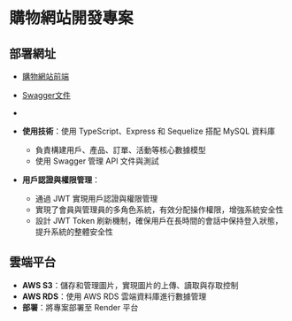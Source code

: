 # 購物網站開發專案

## 部署網址
- [購物網站前端](https://shopping-web-frontend.onrender.com)
- [Swagger文件](https://shopping-web-backend.onrender.com/api-docs/)
- 
- **使用技術**：使用 TypeScript、Express 和 Sequelize 搭配 MySQL 資料庫
  - 負責構建用戶、產品、訂單、活動等核心數據模型
  - 使用 Swagger 管理 API 文件與測試

- **用戶認證與權限管理**：
  - 通過 JWT 實現用戶認證與權限管理
  - 實現了會員與管理員的多角色系統，有效分配操作權限，增強系統安全性
  - 設計 JWT Token 刷新機制，確保用戶在長時間的會話中保持登入狀態，提升系統的整體安全性

## 雲端平台

- **AWS S3**：儲存和管理圖片，實現圖片的上傳、讀取與存取控制
- **AWS RDS**：使用 AWS RDS 雲端資料庫進行數據管理
- **部署**：將專案部署至 Render 平台
